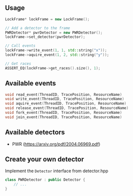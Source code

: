 ## Usage

```cpp
LockFrame* lockFrame = new LockFrame();

// Add a detector to the frame
PWRDetector* pwrDetector = new PWRDetector();
lockFrame->set_detector(pwrDetector);

// Call events
lockFrame->write_event(1, 1, std::string("x"));
lockFrame->aquire_event(1, 2, std::string("y"));

// Get races
ASSERT_EQ(lockFrame->get_races().size(), 1);
```

## Available events

```cpp
void read_event(ThreadID, TracePosition, ResourceName)
void write_event(ThreadID, TracePosition, ResourceName)
void aquire_event(ThreadID, TracePosition, ResourceName)
void release_event(ThreadID, TracePosition, ResourceName)
void fork_event(ThreadID, TracePosition, ResourceName)
void join_event(ThreadID, TracePosition, ResourceName)
```

## Available detectors

* PWR (https://arxiv.org/pdf/2004.06969.pdf)

## Create your own detector


Implement the `Detector` interface from detector.hpp

```cpp
class PWRDetector : public Detector {
    // ...
}
```